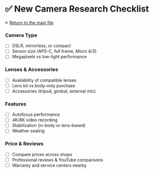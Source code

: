 # ✅ New Camera Research Checklist

↖️ [Return to the main file](../README.md)

### Camera Type
- [ ] DSLR, mirrorless, or compact
- [ ] Sensor size (APS-C, full frame, Micro 4/3)
- [ ] Megapixels vs low-light performance

### Lenses & Accessories
- [ ] Availability of compatible lenses
- [ ] Lens kit vs body-only purchase
- [ ] Accessories (tripod, gimbal, external mic)

### Features
- [ ] Autofocus performance
- [ ] 4K/8K video recording
- [ ] Stabilization (in-body or lens-based)
- [ ] Weather sealing

### Price & Reviews
- [ ] Compare prices across shops
- [ ] Professional reviews & YouTube comparisons
- [ ] Warranty and service centers nearby

